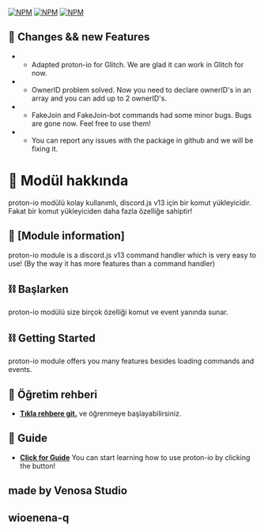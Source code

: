 [![NPM](https://nodei.co/npm/proton-io.png?downloads=true&downloadRank=true&stars=true)](https://npmjs.com/package/proton-io/)
[![NPM](https://img.shields.io/npm/v/proton-io.svg?maxAge=3600)](https://npmjs.com/package/proton-io/)
[![NPM](https://img.shields.io/npm/dt/proton-io?maxAge=3600)](https://npmjs.com/package/proton-io/)

## 🧬 Changes && new Features

* - Adapted proton-io for Glitch. We are glad it can work in Glitch for now.
* - OwnerID problem solved. Now you need to declare ownerID's in an array and you can add up to 2 ownerID's.
* - FakeJoin and FakeJoin-bot commands had some minor bugs. Bugs are gone now. Feel free to use them!
* - You can report any issues with the package in github and we will be fixing it.

# 📌 Modül hakkında 

proton-io modülü kolay kullanımlı, discord.js v13 için bir komut yükleyicidir. Fakat bir komut yükleyiciden daha fazla özelliğe sahiptir!

## 📌 [Module information]

proton-io module is a discord.js v13 command handler which is very easy to use! (By the way it has more features than a command handler)


## ⛓ Başlarken 

proton-io modülü size birçok özelliği komut ve event yanında sunar. 


## ⛓ Getting Started

proton-io module offers you many features besides loading commands and events.


## 📕 Öğretim rehberi

* [**Tıkla rehbere git.**](http://protonio.js.org) 
ve öğrenmeye başlayabilirsiniz.

## 📕 Guide

* [**Click for Guide**](http://protonio.js.org) 
You can start learning how to use proton-io by clicking the button!

## made by Venosa Studio

## wioenena-q
